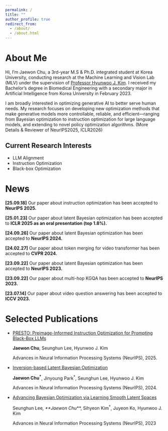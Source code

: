```yaml
---
permalink: /
title: ""
author_profile: true
redirect_from: 
  - /about/
  - /about.html
---
```

About Me
======
Hi, I’m Jaewon Chu, a 3rd-year M.S & Ph.D. integrated student at Korea University, conducting research at the Machine Learning and Vision Lab (MLV) under the supervision of [Professor Hyunwoo J. Kim](https://www.hyunwoojkim.com/). I received my Bachelor’s degree in Biomedical Engineering with a secondary major in Artificial Intelligence from Korea University in February 2023.

I am broadly interested in optimizing generative AI to better serve human needs. My research focuses on developing new optimization methods that make generative models more controllable, reliable, and efficient—ranging from Bayesian optimization to instruction optimization for large language models, and extending to novel policy optimization algorithms. (More Details & Reviewer of NeurIPS2025, ICLR2026)

Current Research Interests
------
- LLM Alignment
- Instruction Optimization
- Black-box Optimization

News
======
**[25.09.18]** Our paper about instruction optimization has been accepted to **NeurIPS 2025.**

**[25.01.23]** Our paper about latent Bayesian optimization has been accepted to **ICLR 2025 as an oral presentation (top 1.8%).**

**[24.09.26]** Our paper about latent Bayesian optimization has been accepted to **NeurIPS 2024.**

**[24.02.27]** Our paper about token merging for video transformer has been accepted to **CVPR 2024.**

**[23.09.22]** Our paper about latent Bayesian optimization has been accepted to **NeurIPS 2023.**

**[23.09.22]** Our paper about multi-hop KGQA has been accepted to **NeurIPS 2023.**

**[23.07.14]** Our paper about video question answering has been accepted to **ICCV 2023.**

Selected Publications
======
- <u>PRESTO: Preimage-Informed Instruction Optimization for Prompting Black-Box LLMs</u>

  **Jaewon Chu**, Seunghun Lee, Hyunwoo J. Kim

  Advances in Neural Information Processing Systems (NeurIPS), 2025.

- <u>Inversion-based Latent Bayesian Optimization</u>

  **Jaewon Chu<sup>*</sup>**, Jinyoung Park<sup>*</sup>, Seunghun Lee, Hyunwoo J. Kim

  Advances in Neural Information Processing Systems (NeurIPS), 2024.

- <u>Advancing Bayesian Optimization via Learning Smooth Latent Spaces</u>

  Seunghun Lee<sup>*</sup>, **Jaewon Chu<sup>*</sup>**, Sihyeon Kim<sup>*</sup>, Juyeon Ko, Hyunwoo J. Kim

  Advances in Neural Information Processing Systems (NeurIPS), 2023